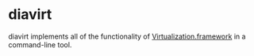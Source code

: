 # diavirt

diavirt implements all of the functionality of [Virtualization.framework](https://developer.apple.com/documentation/virtualization) in a command-line tool.
